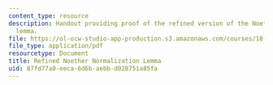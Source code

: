 ```yaml
---
content_type: resource
description: Handout providing proof of the refined version of the Noether normalization
  lemma.
file: https://ol-ocw-studio-app-production.s3.amazonaws.com/courses/18-705-commutative-algebra-fall-2008/87fd77a0eeca6d6baebbd028751a85fa_handoutnoeth.pdf
file_type: application/pdf
resourcetype: Document
title: Refined Noether Normalization Lemma
uid: 87fd77a0-eeca-6d6b-aebb-d028751a85fa
---
```

